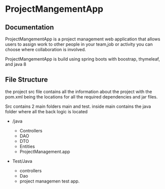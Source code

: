 # ProjectMangementApp

**Documentation**
------------------------
ProjectMangementApp is a project management web application that allows users to assign
work to other people in your team,job or activity you can choose where collaboration is involved.

ProjectMangementApp is build using spring boots with boostrap, thymeleaf, and java 8


## File Structure
the project src file contains all the information about the project with the pom.xml being the locations for all the
required dependencies and jar files.

Src contains 2 main folders main and test. inside main contains the java folder where all the back logic is located

* /java
    * Controllers
    * DAO
    * DTO
    * Entities
    * ProjectManagement.app
    
* Test/Java
    * controllers
    * Dao
    * project managemen test app.

